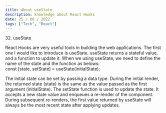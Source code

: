```yaml
---
title: About useState
description: knowledge about React Hooks
date: 25 / 06 / 2022
tags: ["Tech", "React"]
---
```


<p>32. useState</p>

<p> 
React Hooks are very useful tools in building the web applications. The first one I would like to introduce is useState. useState returns a stateful value, and a function to update it.
When we using useState, we need to define the name of the state and the function as belows: <br/>
const [state, setState] = useState(initialState);
</p>
<p>
The initial state can be set  by passing a data type.
During the initial render, the returned state (state) is the same as the value passed as the first argument (initialState).
The setState function is used to update the state. It accepts a new state value and enqueues a re-render of the component.
During subsequent re-renders, the first value returned by useState will always be the most recent state after applying updates.

</p>
